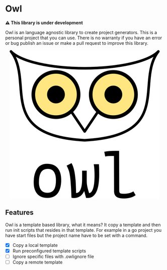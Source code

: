 # Owl

**⚠️ This library is under development**

Owl is an language agnostic library to create project generators. This is a personal project that you can use.
There is no warranty if you have an error or bug publish an issue or make a pull request to improve this library.

<div align="center">
    <img src="./.github/logo/owl_logo_light.png" alt="Owl logo">
</div>

## Features

Owl is a template based library, what it means? It copy a template and then run init scripts that resides in
that template. For example in a go project you have start files but the project name have to be set with a command.

- [x] Copy a local template
- [x] Run preconfigured template scripts
- [ ] Ignore specific files with .owlignore file
- [ ] Copy a remote template
